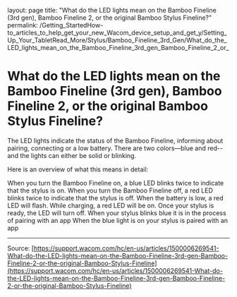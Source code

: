 layout: page
title: "What do the LED lights mean on the Bamboo Fineline (3rd gen), Bamboo Fineline 2, or the original Bamboo Stylus Fineline?"
permalink: /Getting_StartedHow-to_articles_to_help_get_your_new_Wacom_device_setup_and_get_y/Setting_Up_Your_TabletRead_More/Stylus/Bamboo_Fineline_3rd_Gen/What_do_the_LED_lights_mean_on_the_Bamboo_Fineline_3rd_gen_Bamboo_Fineline_2_or_

# What do the LED lights mean on the Bamboo Fineline (3rd gen), Bamboo Fineline 2, or the original Bamboo Stylus Fineline?

The LED lights indicate the status of the Bamboo Fineline, informing about pairing, connecting or a low battery. There are two colors—blue and red--and the lights can either be solid or blinking.


Here is an overview of what this means in detail:

When you turn the Bamboo Fineline on, a blue LED blinks twice to indicate that the stylus is on.
When you turn the Bamboo Fineline off, a red LED blinks twice to indicate that the stylus is off.
When the battery is low, a red LED will flash.
While charging, a red LED will be on.
Once your stylus is ready, the LED will turn off.
When your stylus blinks blue it is in the process of pairing with an app
When the blue light is on your stylus is paired with an app

---
Source: [https://support.wacom.com/hc/en-us/articles/1500006269541-What-do-the-LED-lights-mean-on-the-Bamboo-Fineline-3rd-gen-Bamboo-Fineline-2-or-the-original-Bamboo-Stylus-Fineline](https://support.wacom.com/hc/en-us/articles/1500006269541-What-do-the-LED-lights-mean-on-the-Bamboo-Fineline-3rd-gen-Bamboo-Fineline-2-or-the-original-Bamboo-Stylus-Fineline)
